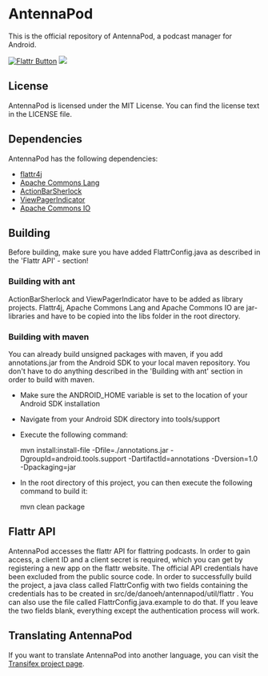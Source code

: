 # AntennaPod

This is the official repository of AntennaPod, a podcast manager for Android.

[![Flattr Button](http://api.flattr.com/button/button-static-50x60.png "Flattr This!")](https://flattr.com/thing/745609/Antennapod "AntennaPod")
<a href="https://play.google.com/store/apps/details?id=de.danoeh.antennapod" alt="Download from Google Play">
  <img src="http://www.android.com/images/brand/android_app_on_play_large.png">
</a>

## License

AntennaPod is licensed under the MIT License. You can find the license text in the LICENSE file.

## Dependencies

AntennaPod has the following dependencies:

- [flattr4j](http://www.shredzone.org/projects/flattr4j/files)
- [Apache Commons Lang](http://commons.apache.org/lang/download_lang.cgi)
- [ActionBarSherlock](https://github.com/JakeWharton/ActionBarSherlock)
- [ViewPagerIndicator](https://github.com/JakeWharton/Android-ViewPagerIndicator)
- [Apache Commons IO](http://commons.apache.org/io/download_io.cgi)

## Building

Before building, make sure you have added FlattrConfig.java as described in the 'Flattr API' - section!

### Building with ant

ActionBarSherlock and ViewPagerIndicator have to be added as library projects. Flattr4j, Apache Commons Lang and Apache Commons IO are jar-libraries and have to be copied into the libs folder in the root directory. 

### Building with maven

You can already build unsigned packages with maven, if you add annotations.jar from the Android SDK to your local maven repository. You don't have to do anything described in the 'Building with ant' section in order to build with maven.

- Make sure the ANDROID_HOME variable is set to the location of your Android SDK installation
- Navigate from your Android SDK directory into tools/support
- Execute the following command:

    mvn install:install-file -Dfile=./annotations.jar -DgroupId=android.tools.support -DartifactId=annotations -Dversion=1.0 -Dpackaging=jar

- In the root directory of this project, you can then execute the following command to build it:

    mvn clean package

## Flattr API

AntennaPod accesses the flattr API for flattring podcasts. In order to gain access, a client ID and a client secret is required, which you can get by registering a new app on the flattr website. The official API credentials have been excluded from the public source code.
In order to successfully build the project, a java class called FlattrConfig with two fields containing the credentials has to be created in src/de/danoeh/antennapod/util/flattr . You can also use the file called FlattrConfig.java.example to do that. If you leave the two fields blank, everything except the authentication process will work.

## Translating AntennaPod
If you want to translate AntennaPod into another language, you can visit the [Transifex project page](https://www.transifex.com/projects/p/antennapod/).
